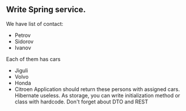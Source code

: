 ## Write Spring service. 
We have list of contact:
* Petrov
* Sidorov
* Ivanov

Each of them has cars
* Jiguli
* Volvo
* Honda
* Citroen
Application should return these persons with assigned cars. Hibernate useless. As storage, you can write initialization method or class with hardcode. Don't forget about DTO and REST
